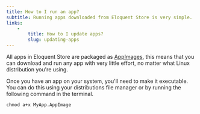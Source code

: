 ```yaml
---
title: How to I run an app?
subtitle: Running apps downloaded from Eloquent Store is very simple.
links:
    -
        title: How to I update apps?
        slug: updating-apps
---
```

All apps in Eloquent Store are packaged as [AppImages](http://appimage.org), this means that you can download and run any app with very little effort, no matter what Linux distribution you're using.

Once you have an app on your system, you'll need to make it executable. You can do this using your distributions file manager or by running the following command in the terminal.

```
chmod a+x MyApp.AppImage
```
